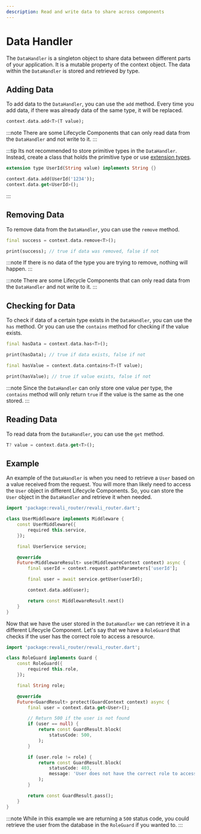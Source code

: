 ```yaml
---
description: Read and write data to share across components
---
```


# Data Handler

The `DataHandler` is a singleton object to share data between different parts of your application. It is a mutable property of the context object. The data within the `DataHandler` is stored and retrieved by type.

## Adding Data

To add data to the `DataHandler`, you can use the `add` method. Every time you add data, if there was already data of the same type, it will be replaced.

```dart
context.data.add<T>(T value);
```

:::note
There are some Lifecycle Components that can only read data from the `DataHandler` and not write to it.
:::

:::tip
Its not recommended to store primitive types in the `DataHandler`. Instead, create a class that holds the primitive type or use [extension types][extension-types].

```dart
extension type UserId(String value) implements String {}

context.data.add(UserId('1234'));
context.data.get<UserId>();
```

:::

## Removing Data

To remove data from the `DataHandler`, you can use the `remove` method.

```dart
final success = context.data.remove<T>();

print(success); // true if data was removed, false if not
```

:::note
If there is no data of the type you are trying to remove, nothing will happen.
:::

:::note
There are some Lifecycle Components that can only read data from the `DataHandler` and not write to it.
:::

## Checking for Data

To check if data of a certain type exists in the `DataHandler`, you can use the `has` method. Or you can use the `contains` method for checking if the value exists.

```dart
final hasData = context.data.has<T>();

print(hasData); // true if data exists, false if not
```

```dart
final hasValue = context.data.contains<T>(T value);

print(hasValue); // true if value exists, false if not
```

:::note
Since the `DataHandler` can only store one value per type, the `contains` method will only return `true` if the value is the same as the one stored.
:::

## Reading Data

To read data from the `DataHandler`, you can use the `get` method.

```dart
T? value = context.data.get<T>();
```

## Example

An example of the `DataHandler` is when you need to retrieve a `User` based on a value received from the request. You will more than likely need to access the `User` object in different Lifecycle Components. So, you can store the `User` object in the `DataHandler` and retrieve it when needed.

```dart title="lib/middleware/user_middleware.dart"
import 'package:revali_router/revali_router.dart';

class UserMiddleware implements Middleware {
    const UserMiddleware({
        required this.service,
    });

    final UserService service;

    @override
    Future<MiddlewareResult> use(MiddlewareContext context) async {
        final userId = context.request.pathParameters['userId'];

        final user = await service.getUser(userId);

        context.data.add(user);

        return const MiddlewareResult.next()
    }
}
```

Now that we have the user stored in the `DataHandler` we can retrieve it in a different Lifecycle Component. Let's say that we have a `RoleGuard` that checks if the user has the correct role to access a resource.

```dart title="lib/middleware/role_middleware.dart"
import 'package:revali_router/revali_router.dart';

class RoleGuard implements Guard {
    const RoleGuard({
        required this.role,
    });

    final String role;

    @override
    Future<GuardResult> protect(GuardContext context) async {
        final user = context.data.get<User>();

        // Return 500 if the user is not found
        if (user == null) {
            return const GuardResult.block(
                statusCode: 500,
            );
        }

        if (user.role != role) {
            return const GuardResult.block(
                statusCode: 403,
                message: 'User does not have the correct role to access this resource.',
            );
        }

        return const GuardResult.pass();
    }
}
```

:::note
While in this example we are returning a `500` status code, you could retrieve the user from the database in the `RoleGuard` if you wanted to.
:::

[extension-types]: https://dart.dev/language/extension-types
